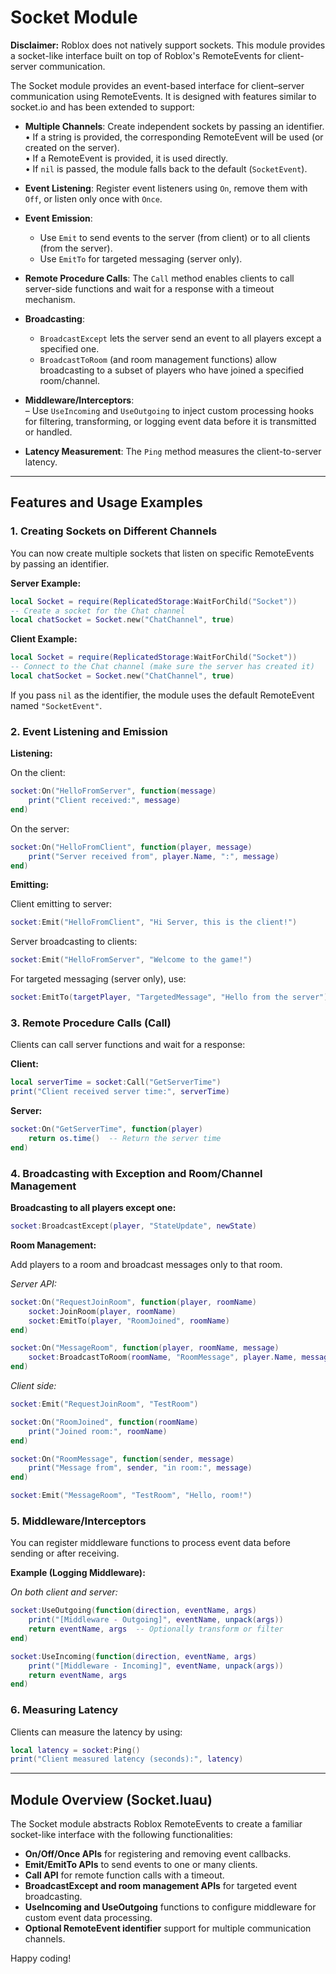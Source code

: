 # Socket Module

**Disclaimer:** Roblox does not natively support sockets. This module provides a socket-like interface built on top of Roblox's RemoteEvents for client-server communication.

The Socket module provides an event-based interface for client–server communication using RemoteEvents. It is designed with features similar to socket.io and has been extended to support:

- **Multiple Channels**: Create independent sockets by passing an identifier.  
  • If a string is provided, the corresponding RemoteEvent will be used (or created on the server).  
  • If a RemoteEvent is provided, it is used directly.  
  • If `nil` is passed, the module falls back to the default (`SocketEvent`).

- **Event Listening**: Register event listeners using `On`, remove them with `Off`, or listen only once with `Once`.

- **Event Emission**:
  - Use `Emit` to send events to the server (from client) or to all clients (from the server).
  - Use `EmitTo` for targeted messaging (server only).

- **Remote Procedure Calls**: The `Call` method enables clients to call server-side functions and wait for a response with a timeout mechanism.

- **Broadcasting**:
  - `BroadcastExcept` lets the server send an event to all players except a specified one.
  - `BroadcastToRoom` (and room management functions) allow broadcasting to a subset of players who have joined a specified room/channel.

- **Middleware/Interceptors**:  
  – Use `UseIncoming` and `UseOutgoing` to inject custom processing hooks for filtering, transforming, or logging event data before it is transmitted or handled.

- **Latency Measurement**: The `Ping` method measures the client-to-server latency.

---

## Features and Usage Examples

### 1. Creating Sockets on Different Channels

You can now create multiple sockets that listen on specific RemoteEvents by passing an identifier.

**Server Example:**

````lua
local Socket = require(ReplicatedStorage:WaitForChild("Socket"))
-- Create a socket for the Chat channel
local chatSocket = Socket.new("ChatChannel", true)
````

**Client Example:**

````lua
local Socket = require(ReplicatedStorage:WaitForChild("Socket"))
-- Connect to the Chat channel (make sure the server has created it)
local chatSocket = Socket.new("ChatChannel", true)
````

If you pass `nil` as the identifier, the module uses the default RemoteEvent named `"SocketEvent"`.

### 2. Event Listening and Emission

**Listening:**

On the client:

````lua
socket:On("HelloFromServer", function(message)
    print("Client received:", message)
end)
````

On the server:

````lua
socket:On("HelloFromClient", function(player, message)
    print("Server received from", player.Name, ":", message)
end)
````

**Emitting:**

Client emitting to server:

````lua
socket:Emit("HelloFromClient", "Hi Server, this is the client!")
````

Server broadcasting to clients:

````lua
socket:Emit("HelloFromServer", "Welcome to the game!")
````

For targeted messaging (server only), use:

````lua
socket:EmitTo(targetPlayer, "TargetedMessage", "Hello from the server")
````

### 3. Remote Procedure Calls (Call)

Clients can call server functions and wait for a response:

**Client:**

````lua
local serverTime = socket:Call("GetServerTime")
print("Client received server time:", serverTime)
````

**Server:**

````lua
socket:On("GetServerTime", function(player)
    return os.time()  -- Return the server time
end)
````

### 4. Broadcasting with Exception and Room/Channel Management

**Broadcasting to all players except one:**

````lua
socket:BroadcastExcept(player, "StateUpdate", newState)
````

**Room Management:**

Add players to a room and broadcast messages only to that room.

_Server API:_

````lua
socket:On("RequestJoinRoom", function(player, roomName)
    socket:JoinRoom(player, roomName)
    socket:EmitTo(player, "RoomJoined", roomName)
end)

socket:On("MessageRoom", function(player, roomName, message)
    socket:BroadcastToRoom(roomName, "RoomMessage", player.Name, message)
end)
````

_Client side:_

````lua
socket:Emit("RequestJoinRoom", "TestRoom")

socket:On("RoomJoined", function(roomName)
    print("Joined room:", roomName)
end)

socket:On("RoomMessage", function(sender, message)
    print("Message from", sender, "in room:", message)
end)

socket:Emit("MessageRoom", "TestRoom", "Hello, room!")
````

### 5. Middleware/Interceptors

You can register middleware functions to process event data before sending or after receiving.

**Example (Logging Middleware):**

_On both client and server:_

````lua
socket:UseOutgoing(function(direction, eventName, args)
    print("[Middleware - Outgoing]", eventName, unpack(args))
    return eventName, args  -- Optionally transform or filter
end)

socket:UseIncoming(function(direction, eventName, args)
    print("[Middleware - Incoming]", eventName, unpack(args))
    return eventName, args
end)
````

### 6. Measuring Latency

Clients can measure the latency by using:

````lua
local latency = socket:Ping()
print("Client measured latency (seconds):", latency)
````

---

## Module Overview (Socket.luau)

The Socket module abstracts Roblox RemoteEvents to create a familiar socket-like interface with the following functionalities:

- **On/Off/Once APIs** for registering and removing event callbacks.
- **Emit/EmitTo APIs** to send events to one or many clients.
- **Call API** for remote function calls with a timeout.
- **BroadcastExcept and room management APIs** for targeted event broadcasting.
- **UseIncoming and UseOutgoing** functions to configure middleware for custom event data processing.
- **Optional RemoteEvent identifier** support for multiple communication channels.

Happy coding!
